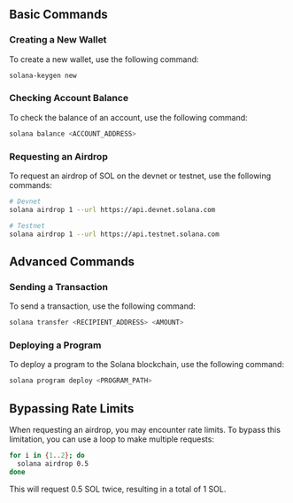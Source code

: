 ## Basic Commands

### Creating a New Wallet

To create a new wallet, use the following command:

```bash
solana-keygen new
```

### Checking Account Balance

To check the balance of an account, use the following command:

```bash
solana balance <ACCOUNT_ADDRESS>
```

### Requesting an Airdrop

To request an airdrop of SOL on the devnet or testnet, use the following commands:

```bash
# Devnet
solana airdrop 1 --url https://api.devnet.solana.com

# Testnet
solana airdrop 1 --url https://api.testnet.solana.com
```

## Advanced Commands

### Sending a Transaction

To send a transaction, use the following command:

```bash
solana transfer <RECIPIENT_ADDRESS> <AMOUNT>
```

### Deploying a Program

To deploy a program to the Solana blockchain, use the following command:

```bash
solana program deploy <PROGRAM_PATH>
```

## Bypassing Rate Limits

When requesting an airdrop, you may encounter rate limits. To bypass this limitation, you can use a loop to make multiple requests:

```bash
for i in {1..2}; do
  solana airdrop 0.5
done
```

This will request 0.5 SOL twice, resulting in a total of 1 SOL.